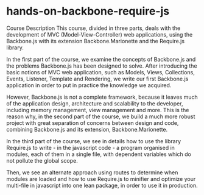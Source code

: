 hands-on-backbone-require-js
============================

Course Description
This course, divided in three parts, deals with the development of MVC (Model-View-Controller) web applications, using the Backbone.js with its extension Backbone.Marionette and the Require.js library.

In the first part of the course, we examine the concepts of Backbone.js and the problems Backbone.js has been designed to solve. 
After introducing the basic notions of MVC web application, such as Models, Views, Collections, Events, Listener, Template and Rendering, we write our first Backbone.js application in order to put in practice the knowledge we acquired. 

However, Backbone.js is not a complete framework, because it leaves much of the application design, architecture and scalability to the developer, including memory management, view management and more. 
This is the reason why, in the second part of the course, we build a much more robust project with great separation of concerns between design and code, combining Backbone.js and its extension,  Backbone.Marionette.

In the third part of the course, we see in details how to use the library Require.js to write - in the javascript code - 
a program organised in modules, each of them in a single file,
with dependent variables which do not pollute the global scope.

Then, we see an alternate approach using routes to determine when modules are loaded and how to use Require.js to minifier and optimize your multi-file in javascript into one lean package, in order to use it in production.
